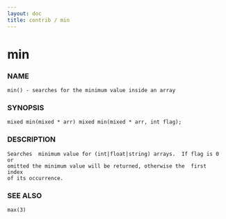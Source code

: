 ```yaml
---
layout: doc
title: contrib / min
---
```

# min

### NAME

    min() - searches for the minimum value inside an array

### SYNOPSIS

    mixed min(mixed * arr) mixed min(mixed * arr, int flag);

### DESCRIPTION

    Searches  minimum value for (int|float|string) arrays.  If flag is 0 or
    omitted the minimum value will be returned, otherwise the  first  index
    of its occurrence.

### SEE ALSO

    max(3)

